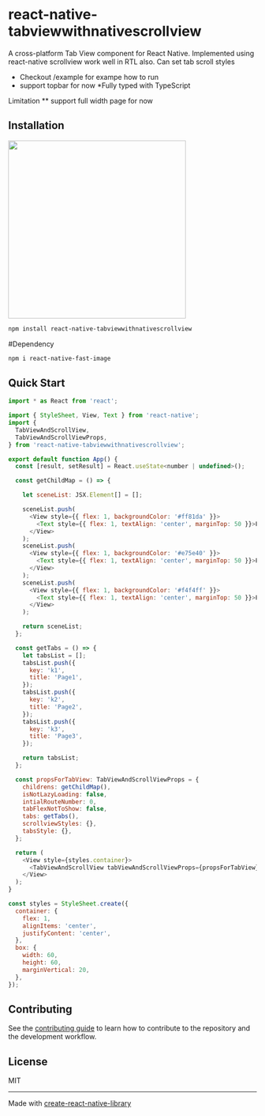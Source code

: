 # react-native-tabviewwithnativescrollview
A cross-platform Tab View component for React Native. Implemented using react-native scrollview work well in RTL also. Can set tab scroll styles
* Checkout /example for exampe how to run
* support topbar for now
*Fully typed with TypeScript

Limitation 
** support full width page for now
## Installation

<a href=https://user-images.githubusercontent.com/45369702/195601677-0822212d-965e-47bc-a5f0-b5ec68c4cbf4.gif><img src=https://user-images.githubusercontent.com/45369702/195601677-0822212d-965e-47bc-a5f0-b5ec68c4cbf4.gif width="360"></a>
 

```sh
npm install react-native-tabviewwithnativescrollview
```

#Dependency 
```sh
npm i react-native-fast-image
```

## Quick Start

```js
import * as React from 'react';

import { StyleSheet, View, Text } from 'react-native';
import {
  TabViewAndScrollView,
  TabViewAndScrollViewProps,
} from 'react-native-tabviewwithnativescrollview';

export default function App() {
  const [result, setResult] = React.useState<number | undefined>();

  const getChildMap = () => {

    let sceneList: JSX.Element[] = [];

    sceneList.push(
      <View style={{ flex: 1, backgroundColor: '#ff81da' }}>
        <Text style={{ flex: 1, textAlign: 'center', marginTop: 50 }}>P1</Text>
      </View>
    );
    sceneList.push(
      <View style={{ flex: 1, backgroundColor: '#e75e40' }}>
        <Text style={{ flex: 1, textAlign: 'center', marginTop: 50 }}>P3</Text>
      </View>
    );
    sceneList.push(
      <View style={{ flex: 1, backgroundColor: '#f4f4ff' }}>
        <Text style={{ flex: 1, textAlign: 'center', marginTop: 50 }}>P2</Text>
      </View>
    );

    return sceneList;
  };

  const getTabs = () => {
    let tabsList = [];
    tabsList.push({
      key: 'k1',
      title: 'Page1',
    });
    tabsList.push({
      key: 'k2',
      title: 'Page2',
    });
    tabsList.push({
      key: 'k3',
      title: 'Page3',
    });

    return tabsList;
  };

  const propsForTabView: TabViewAndScrollViewProps = {
    childrens: getChildMap(),
    isNotLazyLoading: false,
    intialRouteNumber: 0,
    tabFlexNotToShow: false,
    tabs: getTabs(),
    scrollviewStyles: {},
    tabsStyle: {},
  };

  return (
    <View style={styles.container}>
      <TabViewAndScrollView tabViewAndScrollViewProps={propsForTabView} />
    </View>
  );
}

const styles = StyleSheet.create({
  container: {
    flex: 1,
    alignItems: 'center',
    justifyContent: 'center',
  },
  box: {
    width: 60,
    height: 60,
    marginVertical: 20,
  },
});

```

## Contributing

See the [contributing guide](CONTRIBUTING.md) to learn how to contribute to the repository and the development workflow.

## License

MIT

---

Made with [create-react-native-library](https://github.com/callstack/react-native-builder-bob)
